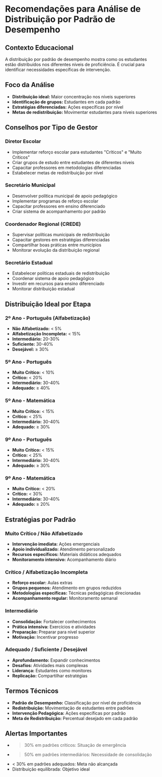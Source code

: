 # Recomendações para Análise de Distribuição por Padrão de Desempenho

## Contexto Educacional
A distribuição por padrão de desempenho mostra como os estudantes estão distribuídos nos diferentes níveis de proficiência. É crucial para identificar necessidades específicas de intervenção.

## Foco da Análise
- **Distribuição ideal:** Maior concentração nos níveis superiores
- **Identificação de grupos:** Estudantes em cada padrão
- **Estratégias diferenciadas:** Ações específicas por nível
- **Metas de redistribuição:** Movimentar estudantes para níveis superiores

## Conselhos por Tipo de Gestor

### Diretor Escolar
- Implementar reforço escolar para estudantes "Críticos" e "Muito Críticos"
- Criar grupos de estudo entre estudantes de diferentes níveis
- Capacitar professores em metodologias diferenciadas
- Estabelecer metas de redistribuição por nível

### Secretário Municipal
- Desenvolver política municipal de apoio pedagógico
- Implementar programas de reforço escolar
- Capacitar professores em ensino diferenciado
- Criar sistema de acompanhamento por padrão

### Coordenador Regional (CREDE)
- Supervisar políticas municipais de redistribuição
- Capacitar gestores em estratégias diferenciadas
- Compartilhar boas práticas entre municípios
- Monitorar evolução da distribuição regional

### Secretário Estadual
- Estabelecer políticas estaduais de redistribuição
- Coordenar sistema de apoio pedagógico
- Investir em recursos para ensino diferenciado
- Monitorar distribuição estadual

## Distribuição Ideal por Etapa

### 2º Ano - Português (Alfabetização)
- **Não Alfabetizado:** < 5%
- **Alfabetização Incompleta:** < 15%
- **Intermediário:** 20-30%
- **Suficiente:** 30-40%
- **Desejável:** ≥ 30%

### 5º Ano - Português
- **Muito Crítico:** < 10%
- **Crítico:** < 20%
- **Intermediário:** 30-40%
- **Adequado:** ≥ 40%

### 5º Ano - Matemática
- **Muito Crítico:** < 15%
- **Crítico:** < 25%
- **Intermediário:** 30-40%
- **Adequado:** ≥ 30%

### 9º Ano - Português
- **Muito Crítico:** < 15%
- **Crítico:** < 25%
- **Intermediário:** 30-40%
- **Adequado:** ≥ 30%

### 9º Ano - Matemática
- **Muito Crítico:** < 20%
- **Crítico:** < 30%
- **Intermediário:** 30-40%
- **Adequado:** ≥ 20%

## Estratégias por Padrão

### Muito Crítico / Não Alfabetizado
- **Intervenção imediata:** Ações emergenciais
- **Apoio individualizado:** Atendimento personalizado
- **Recursos específicos:** Materiais didáticos adequados
- **Monitoramento intensivo:** Acompanhamento diário

### Crítico / Alfabetização Incompleta
- **Reforço escolar:** Aulas extras
- **Grupos pequenos:** Atendimento em grupos reduzidos
- **Metodologias específicas:** Técnicas pedagógicas direcionadas
- **Acompanhamento regular:** Monitoramento semanal

### Intermediário
- **Consolidação:** Fortalecer conhecimentos
- **Prática intensiva:** Exercícios e atividades
- **Preparação:** Preparar para nível superior
- **Motivação:** Incentivar progresso

### Adequado / Suficiente / Desejável
- **Aprofundamento:** Expandir conhecimentos
- **Desafios:** Atividades mais complexas
- **Liderança:** Estudantes como monitores
- **Replicação:** Compartilhar estratégias

## Termos Técnicos
- **Padrão de Desempenho:** Classificação por nível de proficiência
- **Redistribuição:** Movimentação de estudantes entre padrões
- **Intervenção Pedagógica:** Ações específicas por padrão
- **Meta de Redistribuição:** Percentual desejado em cada padrão

## Alertas Importantes
- > 30% em padrões críticos: Situação de emergência
- > 50% em padrões intermediários: Necessidade de consolidação
- < 30% em padrões adequados: Meta não alcançada
- Distribuição equilibrada: Objetivo ideal

